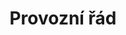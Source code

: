 ---
layout: "pages/provozni-rad.njk"

title: 'Provozní řád'
description: 'Seznamte se s provozním řádem našeho tanečního studia. Jasná pravidla zajišťují férové prostředí a bezpečí pro všechny tanečníky.'
permalink: 'provozni-rad/'


landing:
  breadcrumbs:
    - title: Domů
      url: /

    - title: Provozní řád


contentOne:
    topper: Provozní řád
    heading: Provozní řád tanečního studia

    items:
        - text:
          - paragraph: Při příchodu do TANEČNÍHO STUDIA „Ká“ se všichni u vchodu zují a odloží si boty v šatně.Pohybují se zde pouze v čisté a vyhovující obuvi.Všem návštěvníkům je zakázáno pohybovat se v tomto prostoru v obuvi, která poškozuje taneční parket (ostré podpatky - poškrábání, tmavé podrážky – znečištění).
          
          - paragraph: V areálu TANEČNÍHO STUDIA „Ká“ se členové jednotlivých skupin, které tyto prostory navštěvují, nesmějí zdržovat bez vedoucího, vyčkají proto jeho příchodu před vchodem.

          - paragraph: Členové a ostatní návštěvníci udržují v areálu TANEČNÍHO STUDIA „Ká“ pořádek a po skončení kurzu spolu se svými druhy uklidí použité nářadí a potřeby – za pořádek odpovídá vedoucí kurzu.

          - paragraph: Chrání a šetří majetek areálu TANEČNÍHO STUDIA „Ká“ a nepoškozují jej. V případě poškození vybavení hradí škodu dotyčný člen, respektive rodiče.
    
        - heading: "Vedoucí odchází jako poslední, zodpovídá za celý stav areálu:"
          
          subitems:
            - text: zapíše návštěvu do „Knihy návštěv“
            - text: zavře okna
            - text: zhasne světla, vypne elektrické spotřebiče
            - text: uzavře vodu
            - text: aktivuje zabezpečovací zařízení vložením kódu
            - text: uzamkne vchodové dveře
            - text: poškození a ztrátu hlásí neprodleně p. Kateřině Motyčkové
    
        - heading: "Členům a ostatním návštěvníkům je zakázáno:"

          subitems:
            - text: vzdálit se z kurzu bez vědomí vedoucího kurzu
            - text: otevírat okna a vyklánět se z nich
            - text: manipulovat s el. spotřebiči bez vědomí vedoucího
            - text: jakékoliv držení a konzumace alkoholických nápojů a jiných návykových látek v rámci všech činností
            - text: nosit na společnou činnost cenné předměty nebo větší částky peněz, za ztrátu věcí, cenností či peněz uložených v sále nebo v šatně neneseme zodpovědnost

        - text:
            - paragraph: V tanečním studiu je zakázáno hrát jakékoliv míčové hry.
            - paragraph: V prostorách TANEČNÍHO STUDIA „Ká“ a před vchodem není dovoleno kouřit!
            - paragraph: Vedoucí všech ostatních návštěvníků plně zodpovídá za členy své skupiny během schůzky, musí proto zabezpečit dostatečný pedagogický dozor po celou dobu zaměstnání.
            - paragraph: Vedoucí zájmových skupin a její členové se řídí dle případných pokynů správce budovy nebo odpovědné osoby z řad členů TANEČNÍHO STUDIA „Ká“.
            - paragraph: "Veškeré závady a poruchy hlásí členové vedoucímu, který ihned o dané věci informuje p. Kateřinu Motyčkovou (tel.: 777 621 941)"

        - heading: Pro členy
          text:
            - paragraph: Členové čekající před budovou ZŠ Komenského se chovají ukázněně a dbají dopravních předpisů.

            - paragraph: Je zakázáno pohybovat se po ostatních prostorách školy, po skončení lekce členové opustí budovu školy.
---